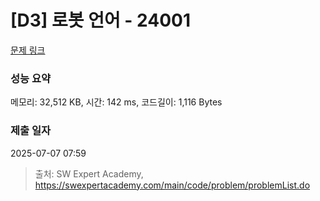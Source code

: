 # [D3] 로봇 언어 - 24001 

[문제 링크](https://swexpertacademy.com/main/code/problem/problemDetail.do?contestProbId=AZVqPrHaAy_HBIOy) 

### 성능 요약

메모리: 32,512 KB, 시간: 142 ms, 코드길이: 1,116 Bytes

### 제출 일자

2025-07-07 07:59



> 출처: SW Expert Academy, https://swexpertacademy.com/main/code/problem/problemList.do